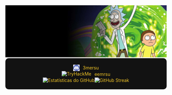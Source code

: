  <img src="https://github.com/3mersu/3mersu/blob/main/RMfeature.jpg" alt="Featured" style="width:900px;">
 <div style="background-color: #121212; color: #f2c627; padding: 20px; border-radius: 10px; text-align: center;">
  <div style="display: flex; justify-content: center; align-items: center; flex-wrap: wrap; gap: 10px;">
    <img src="https://raw.githubusercontent.com/3mersu/3mersu/172281c1753e359833c760fe0a17577ddaa0d5b7/discord-computer-servers-teamspeak-discord-icon-7471e470615d3630384269610c618b75.png" alt="Discord" style="height: 20px;">
    <span>3mersu</span>
  </div>

  <div style="display: flex; justify-content: center; align-items: center; flex-wrap: wrap; gap: 10px;">
    <img src="https://images.crunchbase.com/image/upload/c_pad,h_170,w_170,f_auto,b_white,q_auto:eco,dpr_1/vrb9yt0hpbyszpsewjwc" alt="TryHackMe" style="height: 20px;">
    <span>eemrsu</span>
  </div>
  
  <div>
    <img src="https://github-readme-stats.vercel.app/api?username=3mersu&show_icons=true&theme=radical" alt="Estatísticas do GitHub" style="max-width: 90%;"><img src="https://github-readme-streak-stats.herokuapp.com?user=3mersu&theme=radical" alt="GitHub Streak" style="max-width: 90%;">
  </div>
</div>
